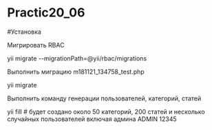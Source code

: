 # Practic20_06


#Установка
<p> Мигрировать RBAC 
<p> yii migrate --migrationPath=@yii/rbac/migrations
<p> Выполнить миграцию m181121_134758_test.php
<p> yii migrate
<p> Выполнить команду генерации пользователей, категорий, статей
<p> yii fill
# будет создано около 50 категорий, 200 статей и несколько случайных пользователей включая админа ADMIN 12345
